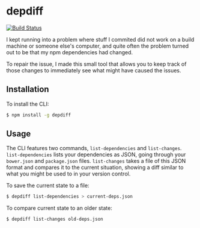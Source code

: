 # depdiff

[![Build Status](https://travis-ci.org/jussi-kalliokoski/depdiff.png?branch=master)](https://travis-ci.org/jussi-kalliokoski/depdiff)

I kept running into a problem where stuff I commited did not work on a build machine or someone else's computer, and quite often the problem turned out to be that my npm dependencies had changed.

To repair the issue, I made this small tool that allows you to keep track of those changes to immediately see what might have caused the issues.

## Installation

To install the CLI:

```sh
$ npm install -g depdiff
```

## Usage

The CLI features two commands, `list-dependencies` and `list-changes`. `list-dependencies` lists your dependencies as JSON, going through your `bower.json` and `package.json` files. `list-changes` takes a file of this JSON format and compares it to the current situation, showing a diff similar to what you might be used to in your version control.

To save the current state to a file:

```sh
$ depdiff list-dependencies > current-deps.json
```

To compare current state to an older state:

```sh
$ depdiff list-changes old-deps.json
```
